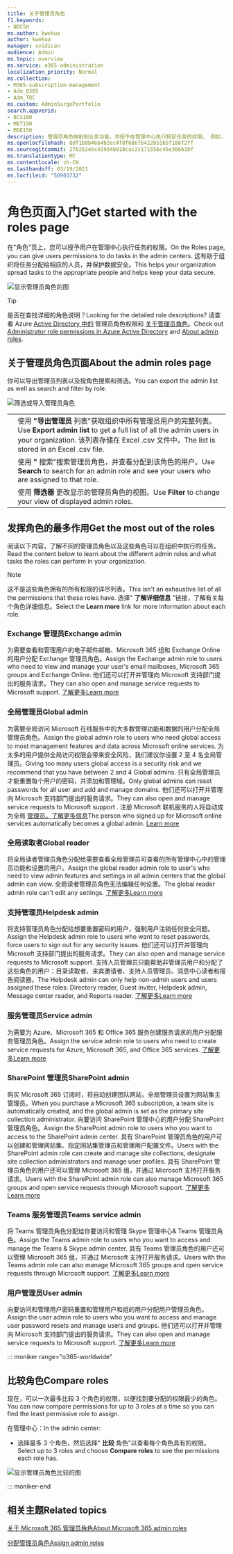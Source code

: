```yaml
---
title: 关于管理员角色
f1.keywords:
- NOCSH
ms.author: kwekua
author: kwekua
manager: svidican
audience: Admin
ms.topic: overview
ms.service: o365-administration
localization_priority: Normal
ms.collection:
- M365-subscription-management
- Adm_O365
- Adm_TOC
ms.custom: AdminSurgePortfolio
search.appverid:
- BCS160
- MET150
- MOE150
description: 管理员角色映射到业务功能，并授予在管理中心执行特定任务的权限。 例如，服务管理员可打开 Microsoft 的支持票证。
ms.openlocfilehash: 8df1b8b46b4b2ec4f8f686f6422851b5f186f2ff
ms.sourcegitcommit: 27b2b2e5c41934b918cac2c171556c45e36661bf
ms.translationtype: MT
ms.contentlocale: zh-CN
ms.lasthandoff: 03/19/2021
ms.locfileid: "50903732"
---
```

# <a name="get-started-with-the-roles-page"></a><span data-ttu-id="eca39-104">角色页面入门</span><span class="sxs-lookup"><span data-stu-id="eca39-104">Get started with the roles page</span></span>

<span data-ttu-id="eca39-105">在"角色"页上，您可以授予用户在管理中心执行任务的权限。</span><span class="sxs-lookup"><span data-stu-id="eca39-105">On the Roles page, you can give users permissions to do tasks in the admin centers.</span></span> <span data-ttu-id="eca39-106">这有助于组织将任务分配给相应的人员，并保护数据安全。</span><span class="sxs-lookup"><span data-stu-id="eca39-106">This helps your organization spread tasks to the appropriate people and helps keep your data secure.</span></span>

![显示管理员角色的图](../../media/roles-main-page.png)

> [!TIP]
> <span data-ttu-id="eca39-108">是否在查找详细的角色说明？</span><span class="sxs-lookup"><span data-stu-id="eca39-108">Looking for the detailed role descriptions?</span></span> <span data-ttu-id="eca39-109">请查看 Azure [Active Directory 中的](/azure/active-directory/users-groups-roles/directory-assign-admin-roles#available-roles) 管理员角色权限和 [关于管理员角色](/office365/admin/add-users/about-admin-roles)。</span><span class="sxs-lookup"><span data-stu-id="eca39-109">Check out [Administrator role permissions in Azure Active Directory](/azure/active-directory/users-groups-roles/directory-assign-admin-roles#available-roles) and [About admin roles](/office365/admin/add-users/about-admin-roles).</span></span>

## <a name="about-the-admin-roles-page"></a><span data-ttu-id="eca39-110">关于管理员角色页面</span><span class="sxs-lookup"><span data-stu-id="eca39-110">About the admin roles page</span></span>

<span data-ttu-id="eca39-111">你可以导出管理员列表以及按角色搜索和筛选。</span><span class="sxs-lookup"><span data-stu-id="eca39-111">You can export the admin list as well as search and filter by role.</span></span>

![筛选或导入管理员角色](../../media/admin-role-page-options.png)

|||
|:-----|:-----|
|  <br/> |<span data-ttu-id="eca39-113">使用 **"导出管理员** 列表"获取组织中所有管理员用户的完整列表。</span><span class="sxs-lookup"><span data-stu-id="eca39-113">Use **Export admin list** to get a full list of all the admin users in your organization.</span></span> <span data-ttu-id="eca39-114">该列表存储在 Excel .csv 文件中。</span><span class="sxs-lookup"><span data-stu-id="eca39-114">The list is stored in an Excel .csv file.</span></span>   <br/> |
|  <br/> |<span data-ttu-id="eca39-115">使用 **"** 搜索"搜索管理员角色，并查看分配到该角色的用户。</span><span class="sxs-lookup"><span data-stu-id="eca39-115">Use **Search** to search for an admin role and see your users who are assigned to that role.</span></span>   <br/> |
|  <br/> |<span data-ttu-id="eca39-116">使用 **筛选器** 更改显示的管理员角色的视图。</span><span class="sxs-lookup"><span data-stu-id="eca39-116">Use **Filter** to change your view of displayed admin roles.</span></span>   <br/> |

## <a name="get-the-most-out-of-the-roles"></a><span data-ttu-id="eca39-117">发挥角色的最多作用</span><span class="sxs-lookup"><span data-stu-id="eca39-117">Get the most out of the roles</span></span>

<span data-ttu-id="eca39-118">阅读以下内容，了解不同的管理员角色以及这些角色可以在组织中执行的任务。</span><span class="sxs-lookup"><span data-stu-id="eca39-118">Read the content below to learn about the different admin roles and what tasks the roles can perform in your organization.</span></span>

> [!NOTE]
<span data-ttu-id="eca39-119">这不是这些角色拥有的所有权限的详尽列表。</span><span class="sxs-lookup"><span data-stu-id="eca39-119">This isn't an exhaustive list of all the permissions that these roles have.</span></span> <span data-ttu-id="eca39-120">选择" **了解详细信息** "链接，了解有关每个角色详细信息。</span><span class="sxs-lookup"><span data-stu-id="eca39-120">Select the **Learn more** link for more information about each role.</span></span>

### <a name="exchange-admin"></a><span data-ttu-id="eca39-121">Exchange 管理员</span><span class="sxs-lookup"><span data-stu-id="eca39-121">Exchange admin</span></span>

<span data-ttu-id="eca39-122">为需要查看和管理用户的电子邮件邮箱、Microsoft 365 组和 Exchange Online 的用户分配 Exchange 管理员角色。</span><span class="sxs-lookup"><span data-stu-id="eca39-122">Assign the Exchange admin role to users who need to view and manage your user's email mailboxes, Microsoft 365 groups and Exchange Online.</span></span> <span data-ttu-id="eca39-123">他们还可以打开并管理向 Microsoft 支持部门提出的服务请求。</span><span class="sxs-lookup"><span data-stu-id="eca39-123">They can also open and manage service requests to Microsoft support.</span></span> [<span data-ttu-id="eca39-124">了解更多</span><span class="sxs-lookup"><span data-stu-id="eca39-124">Learn more</span></span>](/office365/admin/add-users/about-exchange-online-admin-role)

### <a name="global-admin"></a><span data-ttu-id="eca39-125">全局管理员</span><span class="sxs-lookup"><span data-stu-id="eca39-125">Global admin</span></span>

<span data-ttu-id="eca39-126">为需要全局访问 Microsoft 在线服务中的大多数管理功能和数据的用户分配全局管理员角色。</span><span class="sxs-lookup"><span data-stu-id="eca39-126">Assign the global admin role to users who need global access to most management features and data across Microsoft online services.</span></span> <span data-ttu-id="eca39-127">为太多的用户提供全局访问权限会带来安全风险，我们建议你设置 2 至 4 名全局管理员。</span><span class="sxs-lookup"><span data-stu-id="eca39-127">Giving too many users global access is a security risk and we recommend that you have between 2 and 4 Global admins.</span></span> <span data-ttu-id="eca39-128">只有全局管理员才能重置每个用户的密码，并添加和管理域。</span><span class="sxs-lookup"><span data-stu-id="eca39-128">Only global admins can reset passwords for all user and add and manage domains.</span></span> <span data-ttu-id="eca39-129">他们还可以打开并管理向 Microsoft 支持部门提出的服务请求。</span><span class="sxs-lookup"><span data-stu-id="eca39-129">They can also open and manage service requests to Microsoft support .</span></span> <span data-ttu-id="eca39-130">注册 Microsoft 联机服务的人将自动成为全局 [管理员。了解更多信息](/office365/admin/add-users/about-admin-roles#roles-available-in-the-microsoft-365-admin-center)</span><span class="sxs-lookup"><span data-stu-id="eca39-130">The person who signed up for Microsoft online services automatically becomes a global admin. [Learn more](/office365/admin/add-users/about-admin-roles#roles-available-in-the-microsoft-365-admin-center)</span></span>

### <a name="global-reader"></a><span data-ttu-id="eca39-131">全局读取者</span><span class="sxs-lookup"><span data-stu-id="eca39-131">Global reader</span></span>

<span data-ttu-id="eca39-132">将全局读者管理员角色分配给需要查看全局管理员可查看的所有管理中心中的管理员功能和设置的用户。</span><span class="sxs-lookup"><span data-stu-id="eca39-132">Assign the global reader admin role to user's who need to view admin features and settings in all admin centers that the global admin can view.</span></span> <span data-ttu-id="eca39-133">全局读者管理员角色无法编辑任何设置。</span><span class="sxs-lookup"><span data-stu-id="eca39-133">The global reader admin role can't edit any settings.</span></span> [<span data-ttu-id="eca39-134">了解更多</span><span class="sxs-lookup"><span data-stu-id="eca39-134">Learn more</span></span>](/office365/admin/add-users/about-admin-roles#roles-available-in-the-microsoft-365-admin-center)

### <a name="helpdesk-admin"></a><span data-ttu-id="eca39-135">支持管理员</span><span class="sxs-lookup"><span data-stu-id="eca39-135">Helpdesk admin</span></span>

<span data-ttu-id="eca39-136">将支持管理员角色分配给想要重置密码的用户，强制用户注销任何安全问题。</span><span class="sxs-lookup"><span data-stu-id="eca39-136">Assign the Helpdesk admin role to users who want to reset passwords, force users to sign out for any security issues.</span></span> <span data-ttu-id="eca39-137">他们还可以打开并管理向 Microsoft 支持部门提出的服务请求。</span><span class="sxs-lookup"><span data-stu-id="eca39-137">They can also open and manage service requests to Microsoft support.</span></span> <span data-ttu-id="eca39-138">支持人员管理员只能帮助非管理员用户和分配了这些角色的用户：目录读取者、来宾邀请者、支持人员管理员、消息中心读者和报告阅读器。</span><span class="sxs-lookup"><span data-stu-id="eca39-138">The Helpdesk admin can only help non-admin users and users assigned these roles: Directory reader, Guest inviter, Helpdesk admin, Message center reader, and Reports reader.</span></span> [<span data-ttu-id="eca39-139">了解更多</span><span class="sxs-lookup"><span data-stu-id="eca39-139">Learn more</span></span>](/office365/admin/add-users/about-admin-roles#roles-available-in-the-microsoft-365-admin-center)

### <a name="service-admin"></a><span data-ttu-id="eca39-140">服务管理员</span><span class="sxs-lookup"><span data-stu-id="eca39-140">Service admin</span></span>

<span data-ttu-id="eca39-141">为需要为 Azure、Microsoft 365 和 Office 365 服务创建服务请求的用户分配服务管理员角色。</span><span class="sxs-lookup"><span data-stu-id="eca39-141">Assign the service admin role to users who need to create service requests for Azure, Microsoft 365, and Office 365 services.</span></span> [<span data-ttu-id="eca39-142">了解更多</span><span class="sxs-lookup"><span data-stu-id="eca39-142">Learn more</span></span>](/office365/admin/add-users/about-admin-roles#roles-available-in-the-microsoft-365-admin-center)

### <a name="sharepoint-admin"></a><span data-ttu-id="eca39-143">SharePoint 管理员</span><span class="sxs-lookup"><span data-stu-id="eca39-143">SharePoint admin</span></span>

<span data-ttu-id="eca39-144">购买 Microsoft 365 订阅时，将自动创建团队网站，全局管理员设置为网站集主管理员。</span><span class="sxs-lookup"><span data-stu-id="eca39-144">When you purchase a Microsoft 365 subscription, a team site is automatically created, and the global admin is set as the primary site collection administrator.</span></span> <span data-ttu-id="eca39-145">向要访问 SharePoint 管理中心的用户分配 SharePoint 管理员角色。</span><span class="sxs-lookup"><span data-stu-id="eca39-145">Assign the SharePoint admin role to users who you want to access to the SharePoint admin center.</span></span> <span data-ttu-id="eca39-146">具有 SharePoint 管理员角色的用户可以创建和管理网站集、指定网站集管理员和管理用户配置文件。</span><span class="sxs-lookup"><span data-stu-id="eca39-146">Users with the SharePoint admin role can create and manage site collections, designate site collection administrators and manage user profiles.</span></span> <span data-ttu-id="eca39-147">具有 SharePoint 管理员角色的用户还可以管理 Microsoft 365 组，并通过 Microsoft 支持打开服务请求。</span><span class="sxs-lookup"><span data-stu-id="eca39-147">Users with the SharePoint admin role can also manage Microsoft 365 groups and open service requests through Microsoft support.</span></span> [<span data-ttu-id="eca39-148">了解更多</span><span class="sxs-lookup"><span data-stu-id="eca39-148">Learn more</span></span>](/sharepoint/sharepoint-admin-role)

### <a name="teams-service-admin"></a><span data-ttu-id="eca39-149">Teams 服务管理员</span><span class="sxs-lookup"><span data-stu-id="eca39-149">Teams service admin</span></span>

<span data-ttu-id="eca39-150">将 Teams 管理员角色分配给你要访问和管理 Skype 管理中心& Teams 管理员角色。</span><span class="sxs-lookup"><span data-stu-id="eca39-150">Assign the Teams admin role to users who you want to access and manage the Teams & Skype admin center.</span></span> <span data-ttu-id="eca39-151">具有 Teams 管理员角色的用户还可以管理 Microsoft 365 组，并通过 Microsoft 支持打开服务请求。</span><span class="sxs-lookup"><span data-stu-id="eca39-151">Users with the Teams admin role can also manage Microsoft 365 groups and open service requests through Microsoft support.</span></span> [<span data-ttu-id="eca39-152">了解更多</span><span class="sxs-lookup"><span data-stu-id="eca39-152">Learn more</span></span>](/MicrosoftTeams/using-admin-roles)

### <a name="user-admin"></a><span data-ttu-id="eca39-153">用户管理员</span><span class="sxs-lookup"><span data-stu-id="eca39-153">User admin</span></span>

<span data-ttu-id="eca39-154">向要访问和管理用户密码重置和管理用户和组的用户分配用户管理员角色。</span><span class="sxs-lookup"><span data-stu-id="eca39-154">Assign the user admin role to users who you want to access and manage user password resets and manage users and groups.</span></span> <span data-ttu-id="eca39-155">他们还可以打开并管理向 Microsoft 支持部门提出的服务请求。</span><span class="sxs-lookup"><span data-stu-id="eca39-155">They can also open and manage service requests to Microsoft support.</span></span> [<span data-ttu-id="eca39-156">了解更多</span><span class="sxs-lookup"><span data-stu-id="eca39-156">Learn more</span></span>](/office365/admin/add-users/about-admin-roles#roles-available-in-the-microsoft-365-admin-center)

::: moniker range="o365-worldwide"

## <a name="compare-roles"></a><span data-ttu-id="eca39-157">比较角色</span><span class="sxs-lookup"><span data-stu-id="eca39-157">Compare roles</span></span>

<span data-ttu-id="eca39-158">现在，可以一次最多比较 3 个角色的权限，以便找到要分配的权限最少的角色。</span><span class="sxs-lookup"><span data-stu-id="eca39-158">You can now compare permissions for up to 3 roles at a time so you can find the least permissive role to assign.</span></span>

<span data-ttu-id="eca39-159">在管理中心：</span><span class="sxs-lookup"><span data-stu-id="eca39-159">In the admin center:</span></span>

- <span data-ttu-id="eca39-160">选择最多 3 个角色，然后选择" **比较** 角色"以查看每个角色具有的权限。</span><span class="sxs-lookup"><span data-stu-id="eca39-160">Select up to 3 roles and choose **Compare roles** to see the permissions each role has.</span></span>

![显示管理员角色比较的图](../../media/compare-roles-list.png)

::: moniker-end

## <a name="related-topics"></a><span data-ttu-id="eca39-162">相关主题</span><span class="sxs-lookup"><span data-stu-id="eca39-162">Related topics</span></span>

[<span data-ttu-id="eca39-163">关于 Microsoft 365 管理员角色</span><span class="sxs-lookup"><span data-stu-id="eca39-163">About Microsoft 365 admin roles</span></span>](about-admin-roles.md)

[<span data-ttu-id="eca39-164">分配管理员角色</span><span class="sxs-lookup"><span data-stu-id="eca39-164">Assign admin roles</span></span>](assign-admin-roles.md)